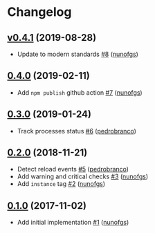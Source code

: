 # Changelog

## [v0.4.1](https://github.com/nunofgs/pm2-datadog/releases/tag/v0.4.1) (2019-08-28)
- Update to modern standards [\#8](https://github.com/nunofgs/pm2-datadog/pull/8) ([nunofgs](https://github.com/nunofgs))

## [0.4.0](https://github.com/nunofgs/pm2-datadog/releases/tag/v0.4.0) (2019-02-11)
- Add `npm publish` github action [\#7](https://github.com/nunofgs/pm2-datadog/pull/7) ([nunofgs](https://github.com/nunofgs))

## [0.3.0](https://github.com/nunofgs/pm2-datadog/releases/tag/v0.3.0) (2019-01-24)
- Track processes status [\#6](https://github.com/nunofgs/pm2-datadog/pull/6) ([pedrobranco](https://github.com/pedrobranco))

## [0.2.0](https://github.com/nunofgs/pm2-datadog/releases/tag/v0.2.0) (2018-11-21)
- Detect reload events [\#5](https://github.com/nunofgs/pm2-datadog/pull/5) ([pedrobranco](https://github.com/pedrobranco))
- Add warning and critical checks [\#3](https://github.com/nunofgs/pm2-datadog/pull/3) ([nunofgs](https://github.com/nunofgs))
- Add `instance` tag [\#2](https://github.com/nunofgs/pm2-datadog/pull/2) ([nunofgs](https://github.com/nunofgs))

## [0.1.0](https://github.com/nunofgs/pm2-datadog/releases/tag/v0.1.0) (2017-11-02)
- Add initial implementation [\#1](https://github.com/nunofgs/pm2-datadog/pull/1) ([nunofgs](https://github.com/nunofgs))
